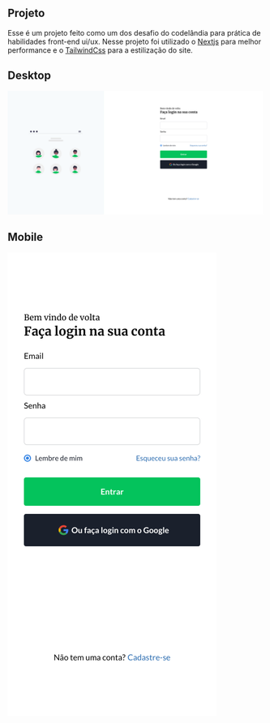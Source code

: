 ## Projeto
Esse é um projeto feito como um dos desafio do codelândia para prática de habilidades front-end ui/ux. Nesse projeto foi utilizado o [Nextjs](https://nextjs.org/) para melhor performance e o [TailwindCss](https://tailwindcss.com/) para a estilização do site.

## Desktop
![Desktop](./screenshots/Desktop-LoginPage.png)
## Mobile 
![Mobile](./screenshots/Mobile-LoginPage.png)
